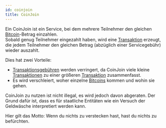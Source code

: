 ```yaml
---
id: coinjoin
title: CoinJoin
---
```


Ein CoinJoin ist ein Service, bei dem mehrere Teilnehmer den gleichen [Bitcoin](../b/bitcoin)-Betrag einzahlen.  
Sobald genug Teilnehmer eingezahlt haben, wird eine [Transaktion](../t/transaktion) erzeugt, die jedem Teilnehmer den gleichen Betrag (abzüglich einer Servicegebühr) wieder auszahlt.

Dies hat zwei Vorteile:

- [Transaktionsgebühren](../t/transaktionsgebuehr) werden verringert, da CoinJoin viele kleine [Transaktionen](../t/transaktion) zu einer größeren [Transaktion](../t/transaktion) zusammenfasst.
- Es wird verschleiert, woher einzelne [Bitcoins](../b/bitcoin) kommen und wohin sie gehen.

CoinJoin zu nutzen ist nicht illegal, es wird jedoch davon abgeraten. Der Grund dafür ist, dass es für staatliche Entitäten wie ein Versuch der Geldwäsche interpretiert werden kann.

Hier gilt das Motto: Wenn du nichts zu verstecken hast, hast du nichts zu befürchten.
